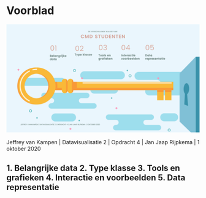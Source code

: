# Voorblad

  

![](../.gitbook/assets/face-masks_.png)

Jeffrey van Kampen \| Datavisualisatie 2 \| Opdracht 4 \| Jan Jaap Rijpkema \| 1 oktober 2020

##  1. Belangrijke data 2. Type klasse  3. Tools en grafieken  4. Interactie en voorbeelden 5. Data representatie

